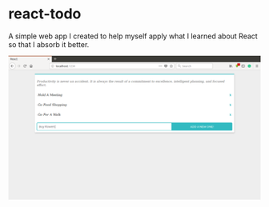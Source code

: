 # react-todo
A simple web app I created to help myself apply what I learned about React so
that I absorb it better.

![Screenshot](todo.png) 
